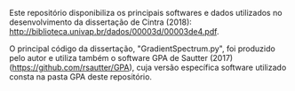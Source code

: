 Este repositório disponibiliza os principais softwares e dados utilizados no desenvolvimento da dissertação de Cintra (2018): http://biblioteca.univap.br/dados/00003d/00003de4.pdf. 

O principal código da dissertação, "GradientSpectrum.py", foi produzido pelo autor e utiliza também o software GPA de Sautter (2017) (https://github.com/rsautter/GPA), cuja versão específica software utilizado consta na pasta GPA deste repositório.

